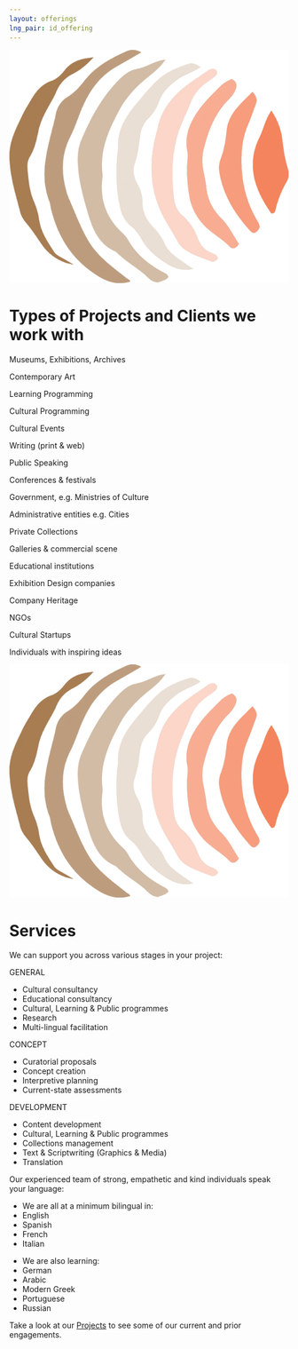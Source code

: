 ```yaml
---
layout: offerings
lng_pair: id_offering
---
```

<script src="https://kit.fontawesome.com/9293cabefc.js" crossorigin="anonymous"></script>
<div class="row">
    <div>
        <div class="position-relative padding-container even-background">
            <div>
                <div class="photoTitle">
                    <img id="imgTitles" src="/assets/img/default/logo.webp" alt="Logo image">
                    <h1 class="title2">Types of Projects and Clients we work with</h1>
                </div>
                <div class="offlist">
                    <p><i class="fa-solid fa-building-columns"></i>Museums, Exhibitions, Archives</p>
                    <p><i class="fa-solid fa-palette"></i>Contemporary Art</p>
                    <p><i class="fa-solid fa-pen"></i>Learning Programming</p>
                    <p><i class="fa-solid fa-gear"></i>Cultural Programming</p>
                    <p><i class="fa-solid fa-masks-theater"></i>Cultural Events</p>
                    <p><i class="fa-solid fa-pen-nib"></i>Writing (print & web)</p>
                    <p><i class="fa-solid fa-comments"></i>Public Speaking</p>
                    <p><i class="fa-solid fa-users"></i>Conferences & festivals</p>
                    <p><i class="fa-solid fa-building"></i>Government, e.g. Ministries of Culture</p>
                    <p><i class="fa-solid fa-city"></i>Administrative entities e.g. Cities</p>
                    <p><i class="fa-solid fa-paintbrush"></i>Private Collections</p>
                    <p><i class="fa-solid fa-handshake"></i>Galleries & commercial scene</p>
                    <p><i class="fa-solid fa-school"></i>Educational institutions</p>
                    <p><i class="fa-solid fa-list-check"></i>Exhibition Design companies</p>
                    <p><i class="fa-solid fa-sitemap"></i>Company Heritage </p>
                    <p><i class="fa-solid fa-building-ngo"></i>NGOs</p>
                    <p><i class="fa-solid fa-rocket"></i>Cultural Startups</p>
                    <p><i class="fa-solid fa-lightbulb"></i>Individuals with inspiring ideas</p>
                </div>
            </div>
            <div id="services">
                <div class="photoTitle">
                    <img id="imgTitles" src="/assets/img/default/logo.webp" alt="Logo image">
                    <h1 class="title2">Services</h1>
                </div>
                <p>We can support you across various stages in your project:</p>
                <div id="offering-services" class="companiesProjectsContainer">
                    <div>
                        <p>GENERAL</p>
                        <ul>
                            <li>Cultural consultancy</li>
                            <li>Educational consultancy</li>
                            <li>Cultural, Learning & Public programmes</li>
                            <li>Research</li>
                            <li>Multi-lingual facilitation</li>
                        </ul>
                    </div>
                    <div>
                        <p>CONCEPT</p>
                        <ul>
                            <li>Curatorial proposals</li>
                            <li>Concept creation</li>
                            <li>Interpretive planning</li>
                            <li>Current-state assessments</li>
                        </ul>
                    </div>
                    <div>
                        <p>DEVELOPMENT</p>
                        <ul>
                            <li>Content development</li>
                            <li>Cultural, Learning & Public programmes</li>
                            <li>Collections management</li>
                            <li>Text & Scriptwriting (Graphics & Media)</li>
                            <li>Translation</li>
                        </ul>
                    </div>
                </div>
                <p>Our experienced team of strong, empathetic and kind individuals speak your language:</p>
                <div class="companiesProjectsContainer">
                        <ul class="sub-item">
                            <li>We are all at a minimum bilingual in:</li>
                            <li>English</li>
                            <li>Spanish</li>
                            <li>French</li>
                            <li>Italian</li>
                        </ul>
                        <ul class="sub-item">
                            <li>We are also learning:</li>
                            <li>German</li>
                            <li>Arabic</li>
                            <li>Modern Greek</li>
                            <li>Portuguese</li>
                            <li>Russian</li>
                        </ul>
                </div>
                <p>Take a look at our <a class="link" href="./projects.html">Projects</a> to see some of our current and prior engagements.</p>
            </div>
         </div>
    </div> 
